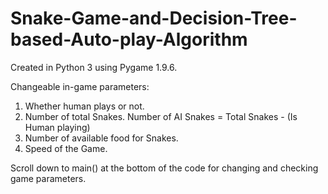 # Snake-Game-and-Decision-Tree-based-Auto-play-Algorithm
Created in Python 3 using Pygame 1.9.6.

Changeable in-game parameters:
1. Whether human plays or not.
2. Number of total Snakes. 
    Number of AI Snakes = Total Snakes - (Is Human playing)
3. Number of available food for Snakes.
4. Speed of the Game.

Scroll down to main() at the bottom of the code for changing and checking game parameters.
